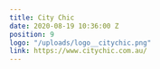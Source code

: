 ```yaml
---
title: City Chic
date: 2020-08-19 10:36:00 Z
position: 9
logo: "/uploads/logo__citychic.png"
link: https://www.citychic.com.au/
---
```


